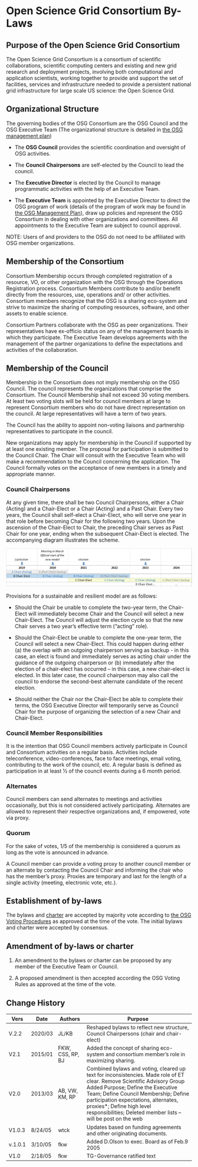# Open Science Grid Consortium By-Laws

## Purpose of the Open Science Grid Consortium

The Open Science Grid Consortium is a consortium of scientific collaborations,
scientific computing centers and existing and new grid research and deployment
projects, involving both computational and application scientists, working
together to provide and support the set of facilities, services and
infrastructure needed to provide a persistent national grid infrastructure for
large scale US science: the Open Science Grid.

## Organizational Structure

The governing bodies of the OSG Consortium are the OSG Council and the OSG
Executive Team (The organizational structure is detailed in
[the OSG management plan](http://osg-docdb.opensciencegrid.org/cgi-bin/ShowDocument?docid=314))

*   The **OSG Council** provides the scientific coordination and oversight of OSG activities.

*   The **Council Chairpersons** are self-elected by the Council to lead the council.

*   The **Executive Director** is elected by the Council to manage programmatic
    activities with the help of an Executive Team.

*   The **Executive Team** is appointed by the Executive Director to direct the OSG
    program of work (details of the program of work may be found in
    [the OSG Management Plan](http://osg-docdb.opensciencegrid.org/cgi-bin/ShowDocument?docid=314)),
    draw up policies and
    represent the OSG Consortium in dealing with other organizations and committees.
    All appointments to the Executive Team are subject to council approval.

NOTE: Users of and providers to the OSG do not need to be affiliated with OSG member organizations.

## Membership of the Consortium

Consortium Membership occurs through completed registration of
a resource, VO, or other organization with the OSG through the Operations Registration process.
Consortium Members contribute to and/or benefit directly from
the resources, use, operations and/ or other activities.
Consortium members recognize that the OSG is a sharing eco-system and
strive to maximize the sharing of computing resources, software, and other assets to enable science.

Consortium Partners collaborate with the OSG as peer organizations.
Their representatives have ex-officio status on any of the management boards in which they participate.
The Executive Team develops agreements with the management of the partner organizations
to define the expectations and activities of the collaboration.

## Membership of the Council

Membership in the Consortium does not imply membership on the OSG Council.
The council represents the organizations that comprise the Consortium.
The Council Membership shall not exceed 30 voting members.
At least two voting slots will be held for council members at large
to represent Consortium members who do not have direct representation on the council.
At large representatives will have a term of two years.

The Council has the ability to appoint
non-voting liaisons and partnership representatives to participate in the council.

New organizations may apply for membership in the Council if supported by at least one existing member.
The proposal for participation is submitted to the Council Chair.
The Chair will consult with the Executive Team
who will make a recommendation to the Council concerning the application.
The Council formally votes on the acceptance of new members in a timely and appropriate manner.

### Council Chairpersons

At any given time, there shall be two Council Chairpersons,
either a Chair (Acting) and a Chair-Elect or a Chair (Acting) and a Past Chair.
Every two years, the Council shall self-elect a Chair-Elect,
who will serve one year in that role before becoming Chair for the following two years.
Upon the ascension of the Chair-Elect to Chair,
the preceding Chair serves as Past Chair for one year,
ending when the subsequent Chair-Elect is elected.
The accompanying diagram illustrates the scheme.

![council chair timeline diagram](img/bylaws-chair-progression.png)

Provisions for a sustainable and resilient model are as follows:

*   Should the Chair be unable to complete the two-year term,
    the Chair-Elect will immediately become Chair and the Council will select a new Chair-Elect.
    The Council will adjust the election cycle so that
    the new Chair serves a two year’s effective term (“acting” role).

*   Should the Chair-Elect be unable to complete the one-year term,
    the Council will select a new Chair-Elect.
    This could happen during either
    (a) the overlap with an outgoing chairperson serving as backup -
    in this case, an elect is found and immediately serves as acting chair
    under the guidance of the outgoing chairperson or
    (b) immediately after the election of a chair-elect has occurred –
    in this case, a new chair-elect is elected.
    In this later case, the council chairperson may also call the council
    to endorse the second-best alternate candidate of the recent election.

*   Should neither the Chair nor the Chair-Elect be able to complete their terms,
    the OSG Executive Director will temporarily serve as Council Chair
    for the purpose of organizing the selection of a new Chair and Chair-Elect.

### Council Member Responsibilities

It is the intention that OSG Council members actively participate
in Council and Consortium activities on a regular basis.
Activities include teleconference, video-conferences, face to face meetings,
email voting, contributing to the work of the council, etc.
A regular basis is defined as participation in at least 1⁄2 of the council events during a 6 month period.

### Alternates

Council members can send alternates to meetings and activities occasionally,
but this is not considered actively participating.
Alternates are allowed to represent their respective organizations and, if empowered, vote via proxy.

### Quorum

For the sake of votes, 1/5 of the membership is considered a quorum as long as the vote is announced in advance.

A Council member can provide a voting proxy to another council member or an alternate
by contacting the Council Chair and informing the chair who has the member’s proxy.
Proxies are temporary and last for the length of a single activity (meeting, electronic vote, etc.).

## Establishment of by-laws

The bylaws and
[charter](http://osg-docdb.opensciencegrid.org/cgi-bin/ShowDocument?docid=25)
are accepted by majority vote according to
[the OSG Voting Procedures](http://osg-docdb.opensciencegrid.org/cgi-bin/ShowDocument?docid=311)
as approved at the time of the vote.
The initial bylaws and charter were accepted by consensus.

## Amendment of by-laws or charter

1.  An amendment to the bylaws or charter can be proposed by any member of the Executive Team or Council.

1.  A proposed amendment is then accepted according the OSG Voting Rules as approved at the time of the vote.

## Change History

| Vers | Date | Authors | Purpose |
| --- | --- | --- | --- |
| V.2.2 | 2020/03 | JL/KB | Reshaped bylaws to reflect new structure, Council Chairpersons (chair and chair-elect) |
| V2.1 | 2015/01 | FKW, CSS, RP, BJ | Added the concept of sharing eco-system and consortium member’s role in maximizing sharing. |
| V2.0 | 2013/03 | AB, VW, KM, RP | Combined bylaws and voting, cleared up text for inconsistencies. Made role of ET clear. Remove Scientific Advisory Group<br>Added Purpose; Define the Executive Team; Define Council Membership; Define participation expectations, alternates, proxies*; Define high level responsibilities; Deleted member lists – will be post on the web |
| V1.0.3 | 8/24/05 | wtck | Updates based on funding agreements and other originating documents. |
| v.1.0.1 | 3/10/05 | fkw | Added D.Olson to exec. Board as of Feb.9 2005 |
| V1.0 | 2/18/05 | fkw | TG-Governance ratified text |
